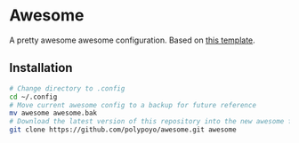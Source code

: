 # Awesome

A pretty awesome awesome configuration. Based on [this template](https://github.com/suconakh/awesome-awesome-rc).

## Installation

```sh
# Change directory to .config
cd ~/.config
# Move current awesome config to a backup for future reference
mv awesome awesome.bak
# Download the latest version of this repository into the new awesome folder
git clone https://github.com/polypoyo/awesome.git awesome
```
